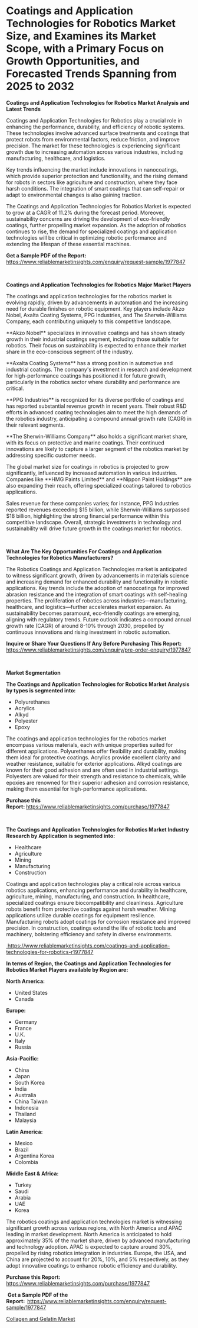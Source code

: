<p><h1>Coatings and Application Technologies for Robotics Market Size, and Examines its Market Scope, with a Primary Focus on Growth Opportunities, and Forecasted Trends Spanning from 2025 to 2032</h1></p><p><strong>Coatings and Application Technologies for Robotics Market Analysis and Latest Trends</strong></p>
<p><p>Coatings and Application Technologies for Robotics play a crucial role in enhancing the performance, durability, and efficiency of robotic systems. These technologies involve advanced surface treatments and coatings that protect robots from environmental factors, reduce friction, and improve precision. The market for these technologies is experiencing significant growth due to increasing automation across various industries, including manufacturing, healthcare, and logistics.</p><p>Key trends influencing the market include innovations in nanocoatings, which provide superior protection and functionality, and the rising demand for robots in sectors like agriculture and construction, where they face harsh conditions. The integration of smart coatings that can self-repair or adapt to environmental changes is also gaining traction.</p><p>The Coatings and Application Technologies for Robotics Market is expected to grow at a CAGR of 11.2% during the forecast period. Moreover, sustainability concerns are driving the development of eco-friendly coatings, further propelling market expansion. As the adoption of robotics continues to rise, the demand for specialized coatings and application technologies will be critical in optimizing robotic performance and extending the lifespan of these essential machines.</p></p>
<p><strong>Get a Sample PDF of the Report:&nbsp;</strong> <a href="https://www.reliablemarketinsights.com/enquiry/request-sample/1977847?utm_campaign=2111&utm_medium=2&utm_source=Github&utm_content=ia&utm_term=01042025&utm_id=coatings-and-application-technologies-for-robotics">https://www.reliablemarketinsights.com/enquiry/request-sample/1977847</a></p>
<p>&nbsp;</p>
<p><strong>Coatings and Application Technologies for Robotics Major Market Players</strong></p>
<p><p>The coatings and application technologies for the robotics market is evolving rapidly, driven by advancements in automation and the increasing need for durable finishes on robotic equipment. Key players include Akzo Nobel, Axalta Coating Systems, PPG Industries, and The Sherwin-Williams Company, each contributing uniquely to this competitive landscape.</p><p>**Akzo Nobel** specializes in innovative coatings and has shown steady growth in their industrial coatings segment, including those suitable for robotics. Their focus on sustainability is expected to enhance their market share in the eco-conscious segment of the industry.</p><p>**Axalta Coating Systems** has a strong position in automotive and industrial coatings. The company's investment in research and development for high-performance coatings has positioned it for future growth, particularly in the robotics sector where durability and performance are critical.</p><p>**PPG Industries** is recognized for its diverse portfolio of coatings and has reported substantial revenue growth in recent years. Their robust R&D efforts in advanced coating technologies aim to meet the high demands of the robotics industry, anticipating a compound annual growth rate (CAGR) in their relevant segments.</p><p>**The Sherwin-Williams Company** also holds a significant market share, with its focus on protective and marine coatings. Their continued innovations are likely to capture a larger segment of the robotics market by addressing specific customer needs.</p><p>The global market size for coatings in robotics is projected to grow significantly, influenced by increased automation in various industries. Companies like **HMG Paints Limited** and **Nippon Paint Holdings** are also expanding their reach, offering specialized coatings tailored to robotics applications. </p><p>Sales revenue for these companies varies; for instance, PPG Industries reported revenues exceeding $15 billion, while Sherwin-Williams surpassed $18 billion, highlighting the strong financial performance within this competitive landscape. Overall, strategic investments in technology and sustainability will drive future growth in the coatings market for robotics.</p></p>
<p>&nbsp;</p>
<p><strong>What Are The Key Opportunities For Coatings and Application Technologies for Robotics Manufacturers?</strong></p>
<p><p>The Robotics Coatings and Application Technologies market is anticipated to witness significant growth, driven by advancements in materials science and increasing demand for enhanced durability and functionality in robotic applications. Key trends include the adoption of nanocoatings for improved abrasion resistance and the integration of smart coatings with self-healing properties. The proliferation of robotics across industries—manufacturing, healthcare, and logistics—further accelerates market expansion. As sustainability becomes paramount, eco-friendly coatings are emerging, aligning with regulatory trends. Future outlook indicates a compound annual growth rate (CAGR) of around 8-10% through 2030, propelled by continuous innovations and rising investment in robotic automation.</p></p>
<p><strong>Inquire or Share Your Questions If Any Before Purchasing This Report:</strong> <a href="https://www.reliablemarketinsights.com/enquiry/pre-order-enquiry/1977847?utm_campaign=2111&utm_medium=2&utm_source=Github&utm_content=ia&utm_term=01042025&utm_id=coatings-and-application-technologies-for-robotics">https://www.reliablemarketinsights.com/enquiry/pre-order-enquiry/1977847</a></p>
<p>&nbsp;</p>
<p><strong>Market Segmentation</strong></p>
<p><strong>The Coatings and Application Technologies for Robotics Market Analysis by types is segmented into:</strong></p>
<p><ul><li>Polyurethanes</li><li>Acrylics</li><li>Alkyd</li><li>Polyester</li><li>Epoxy</li></ul></p>
<p><p>The coatings and application technologies for the robotics market encompass various materials, each with unique properties suited for different applications. Polyurethanes offer flexibility and durability, making them ideal for protective coatings. Acrylics provide excellent clarity and weather resistance, suitable for exterior applications. Alkyd coatings are known for their good adhesion and are often used in industrial settings. Polyesters are valued for their strength and resistance to chemicals, while epoxies are renowned for their superior adhesion and corrosion resistance, making them essential for high-performance applications.</p></p>
<p><strong>Purchase this Report:&nbsp;</strong><a href="https://www.reliablemarketinsights.com/purchase/1977847?utm_campaign=2111&utm_medium=2&utm_source=Github&utm_content=ia&utm_term=01042025&utm_id=coatings-and-application-technologies-for-robotics">https://www.reliablemarketinsights.com/purchase/1977847</a></p>
<p>&nbsp;</p>
<p><strong>The Coatings and Application Technologies for Robotics Market Industry Research by Application is segmented into:</strong></p>
<p><ul><li>Healthcare</li><li>Agriculture</li><li>Mining</li><li>Manufacturing</li><li>Construction</li></ul></p>
<p><p>Coatings and application technologies play a critical role across various robotics applications, enhancing performance and durability in healthcare, agriculture, mining, manufacturing, and construction. In healthcare, specialized coatings ensure biocompatibility and cleanliness. Agriculture robots benefit from protective coatings against harsh weather. Mining applications utilize durable coatings for equipment resilience. Manufacturing robots adopt coatings for corrosion resistance and improved precision. In construction, coatings extend the life of robotic tools and machinery, bolstering efficiency and safety in diverse environments.</p></p>
<p><a href="https://www.reliablemarketinsights.com/coatings-and-application-technologies-for-robotics-r1977847?utm_campaign=2111&utm_medium=2&utm_source=Github&utm_content=ia&utm_term=01042025&utm_id=coatings-and-application-technologies-for-robotics">&nbsp;https://www.reliablemarketinsights.com/coatings-and-application-technologies-for-robotics-r1977847</a></p>
<p><strong>In terms of Region, the Coatings and Application Technologies for Robotics Market Players available by Region are:</strong></p>
<p>
    <p> <strong> North America: </strong>
        <ul>
            <li>United States</li>
            <li>Canada</li>
        </ul>
        </p> 
    <p> <strong> Europe: </strong>
        <ul>
            <li>Germany</li>
            <li>France</li>
            <li>U.K.</li>
            <li>Italy</li>
            <li>Russia</li>
        </ul>
        </p> 
    <p> <strong> Asia-Pacific: </strong>
        <ul>
            <li>China</li>
            <li>Japan</li>
            <li>South Korea</li>
            <li>India</li>
            <li>Australia</li>
            <li>China Taiwan</li>
            <li>Indonesia</li>
            <li>Thailand</li>
            <li>Malaysia</li>
        </ul>
        </p> 
    <p> <strong> Latin America: </strong>
        <ul>
            <li>Mexico</li>
            <li>Brazil</li>
            <li>Argentina Korea</li>
            <li>Colombia</li>
        </ul>
        </p> 
    <p> <strong> Middle East & Africa: </strong>
        <ul>
            <li>Turkey</li>
            <li>Saudi</li>
            <li>Arabia</li>
            <li>UAE</li>
            <li>Korea</li>
        </ul>
    </p>
    </p>
<p><p>The robotics coatings and application technologies market is witnessing significant growth across various regions, with North America and APAC leading in market development. North America is anticipated to hold approximately 35% of the market share, driven by advanced manufacturing and technology adoption. APAC is expected to capture around 30%, propelled by rising robotics integration in industries. Europe, the USA, and China are projected to account for 20%, 10%, and 5% respectively, as they adopt innovative coatings to enhance robotic efficiency and durability.</p></p>
<p><strong>Purchase this Report: </strong><a href="https://www.reliablemarketinsights.com/purchase/1977847?utm_campaign=2111&utm_medium=2&utm_source=Github&utm_content=ia&utm_term=01042025&utm_id=coatings-and-application-technologies-for-robotics">https://www.reliablemarketinsights.com/purchase/1977847</a></p>
<p>&nbsp;<strong>Get a Sample PDF of the Report:&nbsp;&nbsp;</strong><a href="https://www.reliablemarketinsights.com/enquiry/request-sample/1977847?utm_campaign=2111&utm_medium=2&utm_source=Github&utm_content=ia&utm_term=01042025&utm_id=coatings-and-application-technologies-for-robotics">https://www.reliablemarketinsights.com/enquiry/request-sample/1977847</a></p>
<p><strong></strong></p>
<p><p><a href="https://github.com/theyasnare5w/Market-Research-Report-List-1/blob/main/collagen-and-gelatin-market.md?utm_campaign=2111&utm_medium=2&utm_source=Github&utm_content=ia&utm_term=01042025&utm_id=coatings-and-application-technologies-for-robotics">Collagen and Gelatin Market</a></p></p>